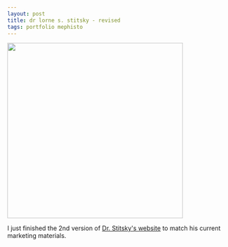 ```yaml
--- 
layout: post
title: dr lorne s. stitsky - revised
tags: portfolio mephisto
---
```

<a href="http://www.tesoriere.com/assets/2008/5/29/Picture_1.png" rel="lightbox[portfolio]"><img src="http://www.tesoriere.com/assets/2008/5/29/Picture_1.png" style="width:400px;height:auto" /></a>

I just finished the 2nd version of <a href="http://drstitsky.com">Dr. Stitsky's website</a> to match his current marketing materials.


